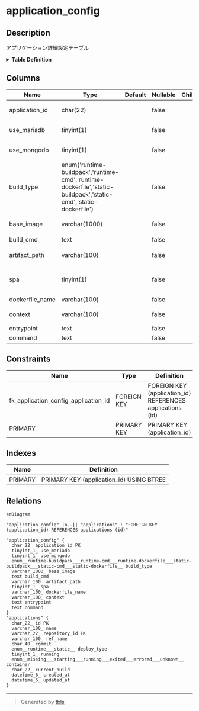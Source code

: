# application_config

## Description

アプリケーション詳細設定テーブル

<details>
<summary><strong>Table Definition</strong></summary>

```sql
CREATE TABLE `application_config` (
  `application_id` char(22) NOT NULL COMMENT 'アプリケーションID',
  `use_mariadb` tinyint(1) NOT NULL COMMENT 'MariaDBを使用するか',
  `use_mongodb` tinyint(1) NOT NULL COMMENT 'MongoDBを使用するか',
  `build_type` enum('runtime-buildpack','runtime-cmd','runtime-dockerfile','static-buildpack','static-cmd','static-dockerfile') NOT NULL COMMENT 'ビルドタイプ',
  `base_image` varchar(1000) NOT NULL COMMENT 'ベースイメージの名前',
  `build_cmd` text NOT NULL COMMENT 'ビルドコマンド',
  `artifact_path` varchar(100) NOT NULL COMMENT '静的成果物のパス',
  `spa` tinyint(1) NOT NULL COMMENT '静的成果物をSPAとして配信するか',
  `dockerfile_name` varchar(100) NOT NULL COMMENT 'Dockerfile名',
  `context` varchar(100) NOT NULL COMMENT 'ビルド時のcontext',
  `entrypoint` text NOT NULL COMMENT 'Entrypoint(args)',
  `command` text NOT NULL COMMENT 'Command(args)',
  PRIMARY KEY (`application_id`),
  CONSTRAINT `fk_application_config_application_id` FOREIGN KEY (`application_id`) REFERENCES `applications` (`id`)
) ENGINE=InnoDB DEFAULT CHARSET=utf8mb4 COLLATE=utf8mb4_general_ci COMMENT='アプリケーション詳細設定テーブル'
```

</details>

## Columns

| Name | Type | Default | Nullable | Children | Parents | Comment |
| ---- | ---- | ------- | -------- | -------- | ------- | ------- |
| application_id | char(22) |  | false |  | [applications](applications.md) | アプリケーションID |
| use_mariadb | tinyint(1) |  | false |  |  | MariaDBを使用するか |
| use_mongodb | tinyint(1) |  | false |  |  | MongoDBを使用するか |
| build_type | enum('runtime-buildpack','runtime-cmd','runtime-dockerfile','static-buildpack','static-cmd','static-dockerfile') |  | false |  |  | ビルドタイプ |
| base_image | varchar(1000) |  | false |  |  | ベースイメージの名前 |
| build_cmd | text |  | false |  |  | ビルドコマンド |
| artifact_path | varchar(100) |  | false |  |  | 静的成果物のパス |
| spa | tinyint(1) |  | false |  |  | 静的成果物をSPAとして配信するか |
| dockerfile_name | varchar(100) |  | false |  |  | Dockerfile名 |
| context | varchar(100) |  | false |  |  | ビルド時のcontext |
| entrypoint | text |  | false |  |  | Entrypoint(args) |
| command | text |  | false |  |  | Command(args) |

## Constraints

| Name | Type | Definition |
| ---- | ---- | ---------- |
| fk_application_config_application_id | FOREIGN KEY | FOREIGN KEY (application_id) REFERENCES applications (id) |
| PRIMARY | PRIMARY KEY | PRIMARY KEY (application_id) |

## Indexes

| Name | Definition |
| ---- | ---------- |
| PRIMARY | PRIMARY KEY (application_id) USING BTREE |

## Relations

```mermaid
erDiagram

"application_config" |o--|| "applications" : "FOREIGN KEY (application_id) REFERENCES applications (id)"

"application_config" {
  char_22_ application_id PK
  tinyint_1_ use_mariadb
  tinyint_1_ use_mongodb
  enum__runtime-buildpack___runtime-cmd___runtime-dockerfile___static-buildpack___static-cmd___static-dockerfile__ build_type
  varchar_1000_ base_image
  text build_cmd
  varchar_100_ artifact_path
  tinyint_1_ spa
  varchar_100_ dockerfile_name
  varchar_100_ context
  text entrypoint
  text command
}
"applications" {
  char_22_ id PK
  varchar_100_ name
  varchar_22_ repository_id FK
  varchar_100_ ref_name
  char_40_ commit
  enum__runtime___static__ deploy_type
  tinyint_1_ running
  enum__missing___starting___running___exited___errored___unknown__ container
  char_22_ current_build
  datetime_6_ created_at
  datetime_6_ updated_at
}
```

---

> Generated by [tbls](https://github.com/k1LoW/tbls)
